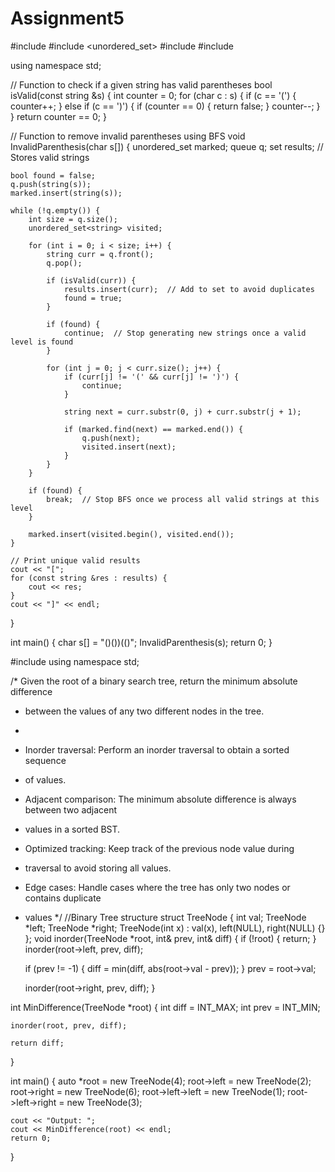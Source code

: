 # Assignment5

#include <iostream>
#include <unordered_set>
#include <queue>
#include <set>

using namespace std;

// Function to check if a given string has valid parentheses
bool isValid(const string &s) {
    int counter = 0;
    for (char c : s) {
        if (c == '(') {
            counter++;
        } else if (c == ')') {
            if (counter == 0) {
                return false;
            }
            counter--;
        }
    }
    return counter == 0;
}

// Function to remove invalid parentheses using BFS
void InvalidParenthesis(char s[]) {
    unordered_set<string> marked;
    queue<string> q;
    set<string> results;  // Stores valid strings

    bool found = false;
    q.push(string(s));
    marked.insert(string(s));

    while (!q.empty()) {
        int size = q.size();
        unordered_set<string> visited;

        for (int i = 0; i < size; i++) {
            string curr = q.front();
            q.pop();

            if (isValid(curr)) {
                results.insert(curr);  // Add to set to avoid duplicates
                found = true;
            }

            if (found) {
                continue;  // Stop generating new strings once a valid level is found
            }

            for (int j = 0; j < curr.size(); j++) {
                if (curr[j] != '(' && curr[j] != ')') {
                    continue;
                }

                string next = curr.substr(0, j) + curr.substr(j + 1);

                if (marked.find(next) == marked.end()) {
                    q.push(next);
                    visited.insert(next);
                }
            }
        }

        if (found) {
            break;  // Stop BFS once we process all valid strings at this level
        }

        marked.insert(visited.begin(), visited.end());
    }

    // Print unique valid results
    cout << "[";
    for (const string &res : results) {
        cout << res;
    }
    cout << "]" << endl;
}

int main() {
    char s[] = "()())(()";
    InvalidParenthesis(s);
    return 0;
}



#include <iostream>
using namespace std;


/* Given the root of a binary search tree, return the minimum absolute difference
 * between the values of any two different nodes in the tree.
 *
 * Inorder traversal: Perform an inorder traversal to obtain a sorted sequence
 * of values.
 * Adjacent comparison: The minimum absolute difference is always between two adjacent
 * values in a sorted BST.
 * Optimized tracking: Keep track of the previous node value during
 * traversal to avoid storing all values.
 * Edge cases: Handle cases where the tree has only two nodes or contains duplicate
 * values
 */
//Binary Tree structure
    struct TreeNode {
        int val;
        TreeNode *left;
        TreeNode *right;
        TreeNode(int x) : val(x), left(NULL), right(NULL) {}
    };
void inorder(TreeNode *root, int& prev, int& diff) {
    if (!root) {
        return;
    }
    inorder(root->left, prev, diff);

    if (prev != -1) {
        diff = min(diff, abs(root->val - prev));
    }
    prev = root->val;

    inorder(root->right, prev, diff);
}

int MinDifference(TreeNode *root) {
    int diff = INT_MAX;
    int prev = INT_MIN;

    inorder(root, prev, diff);

    return diff;
}

int main() {
    auto *root = new TreeNode(4);
    root->left = new TreeNode(2);
    root->right = new TreeNode(6);
    root->left->left = new TreeNode(1);
    root->left->right = new TreeNode(3);

    cout << "Output: ";
    cout << MinDifference(root) << endl;
    return 0;
}
